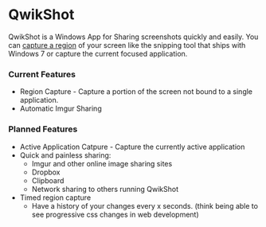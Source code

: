 QwikShot
========
QwikShot is a Windows App for Sharing screenshots quickly and easily. You can [capture a region](http://i.imgur.com/b4vUDzB.png) of your screen like the snipping tool that ships with Windows 7 or capture the current focused application.


### Current Features

* Region Capture - Capture a portion of the screen not bound to a single application.
* Automatic Imgur Sharing

### Planned Features

* Active Application Catpure - Capture the currently active application
* Quick and painless sharing:
  * Imgur and other online image sharing sites
  * Dropbox
  * Clipboard
  * Network sharing to others running QwikShot
* Timed region capture
  * Have a history of your changes every x seconds. (think being able to see progressive css changes in web development)
